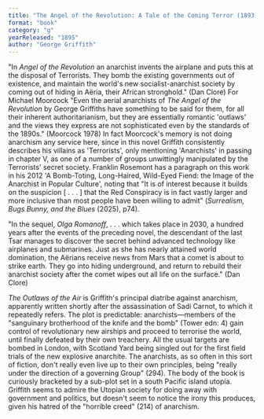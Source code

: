 ```yaml
---
title: "The Angel of the Revolution: A Tale of the Coming Terror (1893); Olga Romanoff; or, The Syren of the Skies (1894); The Outlaws of the Air (1895)"
format: "book"
category: "g"
yearReleased: "1895"
author: "George Griffith"
---
```

"In _Angel of the Revolution_ an anarchist invents the airplane and puts this at the disposal of Terrorists. They bomb the existing governments out of existence, and maintain the world's new socialist-anarchist society by coming out of hiding in Aëria, their African stronghold." (Dan Clore)  For Michael Moorcock "Even the aerial anarchists of _The Angel of the  Revolution_ by George Griffiths have something to be said for them, for all  their inherent authoritarianism, but they are essentially romantic 'outlaws' and  the views they express are not sophisticated even by the standards of the  1890s." (Moorcock 1978) In fact Moorcock's memory is not doing anarchism any  service here, since in this novel Griffith consistently describes his villains  as 'Terrorists', only mentioning 'Anarchists' in passing in chapter V, as one of  a number of groups unwittingly manipulated by the Terrorists' secret society. Franklin Rosemont has a paragraph on this work in his 2012 'A Bomb-Toting, Long-Haired, Wild-Eyed Fiend: the Image of the Anarchist in Popular Culture', noting that "It is of interest because it builds on the suspicion [ . . . ] that the Red Conspiracy is in fact vastly larger and more inclusive than most people have been willing to admit" (_Surrealism, Bugs Bunny, and the Blues_ (2025), p74).

"In the sequel, _Olga Romanoff_, . . . which takes place in 2030, a hundred years after the events of the preceding novel, the descendant of the last Tsar manages to discover the secret behind advanced technology like airplanes and submarines. Just as she has nearly attained world domination, the Aërians receive news from Mars that a comet is about to strike earth. They go into hiding underground, and return to rebuild their anarchist society after the comet wipes out all life on the surface." (Dan Clore)

_The Outlaws of the Air_ is Griffith's principal diatribe against anarchism, apparently written shortly after the assassination of Sadi Carnot, to which it repeatedly refers. The plot is predictable: anarchists—members of the  "sanguinary brotherhood of the knife and the bomb" (Tower edn: 4)  gain control of revolutionary new airships and proceed to terrorise the world, until finally defeated by their own treachery. All the usual targets are bombed in London, with Scotland Yard being singled out for the first field trials of the new explosive anarchite. The anarchists, as so often in this sort of fiction, don't really even live up to their own principles, being  "really under the direction of a governing Group" (294). The body of the book is curiously bracketed by a sub-plot set in a south Pacific island utopia. Griffith seems to admire the Utopian society for doing away with government and politics, but doesn't seem to notice the irony this produces, given his hatred of the  "horrible creed" (214) of anarchism.
 
